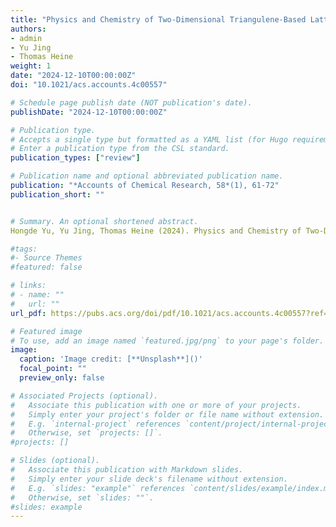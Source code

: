 ```yaml
---
title: "Physics and Chemistry of Two-Dimensional Triangulene-Based Lattices"
authors:
- admin
- Yu Jing
- Thomas Heine
weight: 1
date: "2024-12-10T00:00:00Z"
doi: "10.1021/acs.accounts.4c00557"

# Schedule page publish date (NOT publication's date).
publishDate: "2024-12-10T00:00:00Z"

# Publication type.
# Accepts a single type but formatted as a YAML list (for Hugo requirements).
# Enter a publication type from the CSL standard.
publication_types: ["review"]

# Publication name and optional abbreviated publication name.
publication: "*Accounts of Chemical Research, 58*(1), 61-72"
publication_short: ""


# Summary. An optional shortened abstract.
Hongde Yu, Yu Jing, Thomas Heine (2024). Physics and Chemistry of Two-Dimensional Triangulene-Based Lattices. *Accounts of Chemical Research, 58*(1), 61-72.

#tags:
#- Source Themes
#featured: false

# links:
# - name: ""
#   url: ""
url_pdf: https://pubs.acs.org/doi/pdf/10.1021/acs.accounts.4c00557?ref=article_openPDF

# Featured image
# To use, add an image named `featured.jpg/png` to your page's folder. 
image:
  caption: 'Image credit: [**Unsplash**]()'
  focal_point: ""
  preview_only: false

# Associated Projects (optional).
#   Associate this publication with one or more of your projects.
#   Simply enter your project's folder or file name without extension.
#   E.g. `internal-project` references `content/project/internal-project/index.md`.
#   Otherwise, set `projects: []`.
#projects: []

# Slides (optional).
#   Associate this publication with Markdown slides.
#   Simply enter your slide deck's filename without extension.
#   E.g. `slides: "example"` references `content/slides/example/index.md`.
#   Otherwise, set `slides: ""`.
#slides: example
---
```


